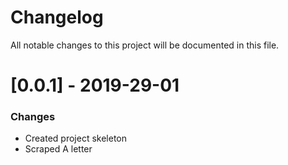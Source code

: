 # Changelog
All notable changes to this project will be documented in this file.

# [0.0.1] - 2019-29-01
### Changes
- Created project skeleton
- Scraped A letter
 